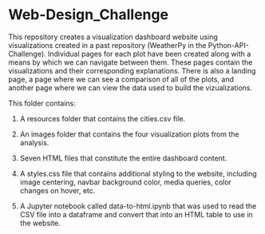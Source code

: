 # Web-Design_Challenge

This repository creates a visualization dashboard website using visualizations 
created in a past repository (WeatherPy in the Python-API-Challenge). 
Individual pages for each plot have been created along with a means by which we can 
navigate between them. These pages contain the visualizations and their corresponding explanations. 
There is also a landing page, a page where we can see a comparison of all of the plots, and another 
page where we can view the data used to build the vizualizations.

This folder contains:

1. A resources folder that contains the cities.csv file.

2. An images folder that contains the four visualization plots from the analysis.

3. Seven HTML files that constitute the entire dashboard content.

4. A styles.css file that contains additional styling to the website, including image centering, navbar 
background color, media queries, color changes on hover, etc.

5. A Jupyter notebook called data-to-html.ipynb that was used to read the CSV file into a dataframe and 
convert that into an HTML table to use in the website.
